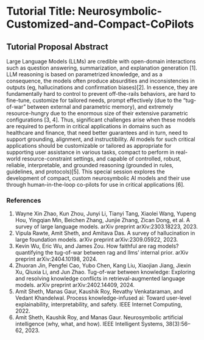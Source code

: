 # Tutorial Title: Neurosymbolic-Customized-and-Compact-CoPilots

## Tutorial Proposal Abstract
Large Language Models (LLMs) are credible with open-domain interactions such as question answering, summarization, and explanation generation [1]. LLM reasoning is based on parametrized knowledge, and as a consequence, the models often produce absurdities and inconsistencies in outputs (eg, hallucinations and confirmation biases)[2]. In essence, they are fundamentally hard to control to prevent off-the-rails behaviors, are hard to fine-tune, customize for tailored needs, prompt effectively (due to the “tug-of-war” between external and parametric memory), and extremely resource-hungry due to the enormous size of their extensive parametric configurations [3, 4]. Thus, significant challenges arise when these models are required to perform in critical applications in domains such as healthcare and finance, that need better guarantees and in turn, need to support grounding, alignment, and instructibility. AI models for such critical applications should be customizable or tailored as appropriate for supporting user assistance in various tasks, compact to perform in real-world resource-constraint settings, and capable of controlled, robust, reliable, interpretable, and grounded reasoning (grounded in rules, guidelines, and protocols)[5]. This special session explores the development of compact, custom neurosymbolic AI models and their use through human-in-the-loop co-pilots for use in critical applications [6].

### References
1. Wayne Xin Zhao, Kun Zhou, Junyi Li, Tianyi Tang, Xiaolei Wang, Yupeng Hou, Yingqian Min, Beichen Zhang, Junjie Zhang, Zican Dong, et al. A survey of large language models. arXiv preprint arXiv:2303.18223, 2023.
2. Vipula Rawte, Amit Sheth, and Amitava Das. A survey of hallucination in large foundation models. arXiv preprint arXiv:2309.05922, 2023.
3. Kevin Wu, Eric Wu, and James Zou. How faithful are rag models? quantifying the tug-of-war between rag and llms’ internal prior. arXiv preprint arXiv:2404.10198, 2024.
4. Zhuoran Jin, Pengfei Cao, Yubo Chen, Kang Liu, Xiaojian Jiang, Jiexin Xu, Qiuxia Li, and Jun Zhao. Tug-of-war between knowledge: Exploring and resolving knowledge conflicts in retrieval-augmented language models. arXiv preprint arXiv:2402.14409, 2024.
5. Amit Sheth, Manas Gaur, Kaushik Roy, Revathy Venkataraman, and Vedant Khandelwal. Process knowledge-infused ai: Toward user-level explainability, interpretability, and safety. IEEE Internet Computing, 2022.
6. Amit Sheth, Kaushik Roy, and Manas Gaur. Neurosymbolic artificial intelligence (why, what, and how). IEEE Intelligent Systems, 38(3):56–62, 2023.
